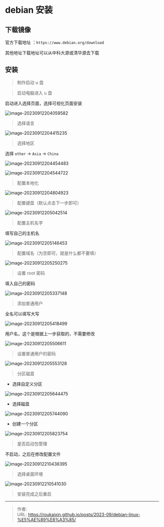 # debian 安装










## 下载镜像

官方下载地址 ：`https://www.debian.org/download`

其他地址下载地址可以从中科大源或清华源去下载



## 安装

> 制作启动 u 盘



> 启动电脑进入 u 盘

启动进入选择页面，选择可视化页面安装

![image-20230912204059582](./index.assets/image-20230912204059582.png " ")

> 选择语言

![image-20230912204415235](./index.assets/image-20230912204415235.png " ")

> 选择地区

选择 `other`  ->  `Asia`  -> `China`

![image-20230912204454483](./index.assets/image-20230912204454483.png " ")

![image-20230912204544722](./index.assets/image-20230912204544722.png " ")



> 配置本地化

![image-20230912204804923](./index.assets/image-20230912204804923.png " ")



> 配置键盘（默认点击下一步即可）

![image-20230912205042514](./index.assets/image-20230912205042514.png " ")



> 配置主机名字

填写自己的主机名

![image-20230912205146453](./index.assets/image-20230912205146453.png " ")



> 配置域名（为空即可，就是什么都不要填）

![image-20230912205250275](./index.assets/image-20230912205250275.png " ")



> 设置 root 密码

填入自己的密码

![image-20230912205337148](./index.assets/image-20230912205337148.png " ")



> 添加普通用户

全名可以填写大写

![image-20230912205418499](./index.assets/image-20230912205418499.png " ")

用户名，这个是根据上一步获取的，不需要修改

![image-20230912205506611](./index.assets/image-20230912205506611.png " ")



> 设置普通用户的密码

![image-20230912205553128](./index.assets/image-20230912205553128.png " ")



> 分区磁盘

- 选择自定义分区

![image-20230912205644475](./index.assets/image-20230912205644475.png " ")

- 选择磁盘

![image-20230912205744090](./index.assets/image-20230912205744090.png " ")

- 创建一个分区

![image-20230912205823754](./index.assets/image-20230912205823754.png " ")



> 是否启动包管理

不启动，之后在修改配置文件

![image-20230912210438395](./index.assets/image-20230912210438395.png " ")



> 选择桌面环境

![image-20230912210541030](./index.assets/image-20230912210541030.png " ")



> 安装完成之后重启

---

> 作者:   
> URL: https://roukaixin.github.io/posts/2023-09/debian-linux-%E5%AE%89%E8%A3%85/  

